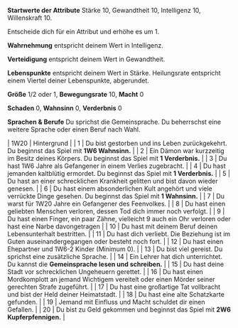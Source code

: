 **Startwerte der Attribute** Stärke 10, Gewandtheit 10, Intelligenz 10, Willenskraft 10.

Entscheide dich für ein Attribut und erhöhe es um 1. 

**Wahrnehmung** entspricht deinem Wert in Intelligenz. 

**Verteidigung** entspricht deinem Wert in Gewandtheit. 

**Lebenspunkte** entspricht deinem Wert in Stärke. Heilungsrate entspricht einem Viertel deiner Lebenspunkte, abgerundet.

**Größe** 1/2 oder 1, **Bewegungsrate** 10, **Macht** 0

**Schaden** 0, **Wahnsinn** 0, **Verderbnis** 0

**Sprachen & Berufe** Du sprichst die Gemeinsprache. Du beherrschst eine weitere Sprache oder einen Beruf nach Wahl.

| 1W20 | Hintergrund |
|  1 | Du bist gestorben und ins Leben zurückgekehrt. Du beginnst das Spiel mit **1W6 Wahnsinn.** |
|  2 | Ein Dämon war kurzzeitig im Besitz deines Körpers. Du beginnst das Spiel mit **1 Verderbnis.** |
|  3 | Du hast 1W6 Jahre als Gefangener in einem Verlies zugebracht. |
|  4 | Du hast jemanden kaltblütig ermordet. Du beginnst das Spiel mit **1 Verderbnis.** |
|  5 | Du hast an einer schrecklichen Krankheit gelitten und bist davon wieder genesen. |
|  6 | Du hast einem absonderlichen Kult angehört und viele verrückte Dinge gesehen. Du beginnst das Spiel mit **1 Wahnsinn.** |
|  7 | Du warst für 1W20 Jahre ein Gefangener des Feenvolkes. |
|  8 | Du hast einen geliebten Menschen verloren, dessen Tod dich immer noch verfolgt. |
|  9 | Du hast einen Finger, ein paar Zähne, vielleicht 9 auch ein Ohr verloren oder hast eine Narbe davongetragen |
| 10 | Du hast mit deinem Beruf deinen Lebensunterhalt bestritten. |
| 11 | Du hast dich verliebt. Die Beziehung ist im Guten auseinandergegangen oder besteht noch fort. |
| 12 | Du hast einen Ehepartner und 1W6-2 Kinder (Minimum 0). |
| 13 | Du bist viel gereist. Du sprichst eine zusätzliche Sprache. |
| 14 | Ein Lehrer hat dich unterrichtet. Du kannst die **Gemeinsprache lesen und schreiben.** |
| 15 | Du hast deine Stadt vor schrecklichen Ungeheuern gerettet. |
| 16 | Du hast einen Mordkomplott an jemand Wichtigem vereitelt oder einen Mörder seiner gerechten Strafe zugeführt. |
| 17 | Du hast eine großartige Tat vollbracht und bist der Held deiner Heimatstadt. |
| 18 | Du hast eine alte Schatzkarte gefunden. |
| 19 | Jemand mit Einfluss und Macht schuldet dir einen Gefallen. |
| 20 | Du bist zu Geld gekommen und beginnst das Spiel mit **2W6 Kupferpfennigen.** |
